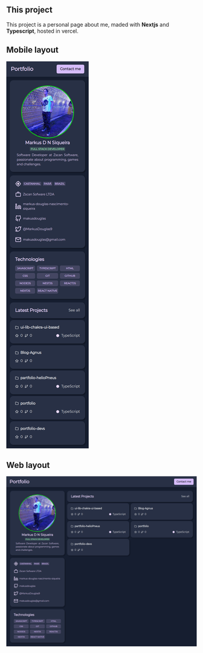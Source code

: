 ## This project
This project is a personal page about me, maded with __Nextjs__ and __Typescript__, hosted in vercel.

## Mobile layout
![Mobile layout](https://github.com/makusdouglas/Portfolio-2022/blob/main/.github/images/mobile-layout.png)
## Web layout
![Mobile layout](https://github.com/makusdouglas/Portfolio-2022/blob/main/.github/images/web-layout.png)